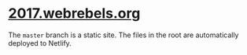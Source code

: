 # [2017.webrebels.org](https://2017.webrebels.org)

The `master` branch is a static site.
The files in the root are automatically deployed to Netlify.
